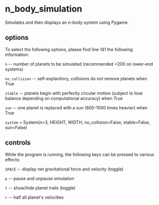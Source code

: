# n_body_simulation
Simulates and then displays an n-body system using Pygame.

## options

To select the following options, please find line 141 the following information:


`n`               --      number of planets to be simulated (recommended <200 on lower-end systems)

`no_collision`    --      self-explanitory, collisions do not remove planets when True

`stable`          --      planets begin with perfectly circular motion (subject to lose balance depending on computational accuracy) when True

`sun`             --      one planet is replaced with a sun (800-1000 times heavier) when True

`system` = System(n=3, HEIGHT, WIDTH, no_collision=False, stable=False, sun=False)

## controls
While the program is running, the following keys can be pressed to various effects:


`SPACE` -- display net gravitational force and velocity (toggle)

`p`     -- pause and unpause simulation

`t`     -- show/hide planet trails (toggle)

`r`     -- half all planet's velocities